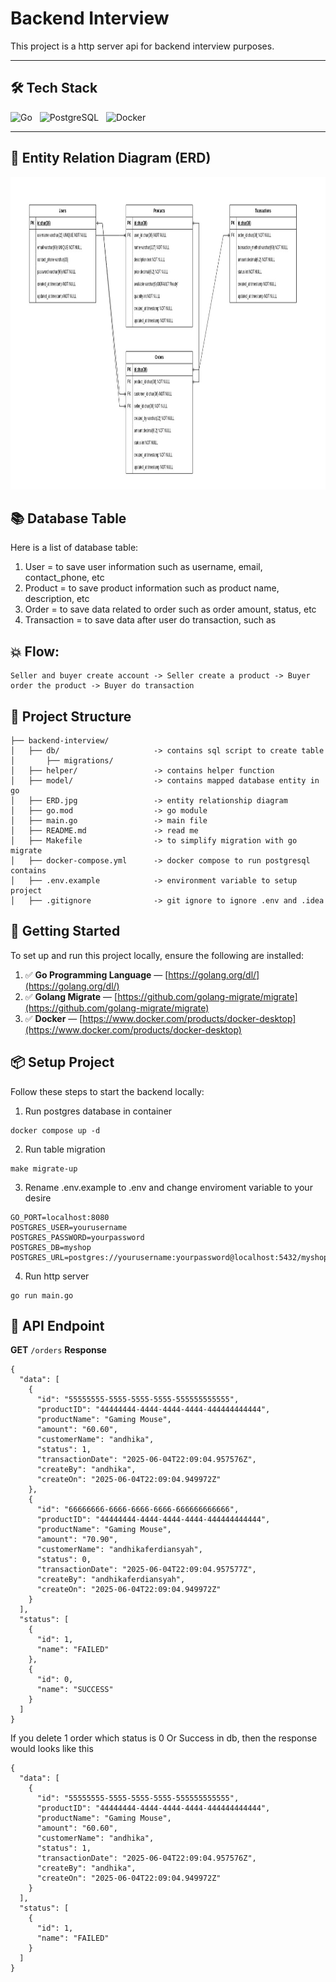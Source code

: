 # Backend Interview

This project is a http server api for backend interview purposes.  

---

## 🛠 Tech Stack

<p align="left">
  <img src="https://cdn.jsdelivr.net/gh/devicons/devicon/icons/go/go-original.svg" alt="Go" width="40" height="40"/>
  &nbsp;
  <img src="https://cdn.jsdelivr.net/gh/devicons/devicon/icons/postgresql/postgresql-original.svg" alt="PostgreSQL" width="40" height="40"/>
  &nbsp;
  <img src="https://cdn.jsdelivr.net/gh/devicons/devicon/icons/docker/docker-original.svg" alt="Docker" width="40" height="40"/>
</p>

---

## 📄 Entity Relation Diagram (ERD)

<p align="center">
  <img src="ERD.jpg" style="width:900px;height:500px;">
</p>

## 📚 Database Table

Here is a list of database table:
1. User = to save user information such as username, email, contact_phone, etc
2. Product = to save product information such as product name, description, etc
3. Order = to save data related to order such as order amount, status, etc
4. Transaction = to save data after user do transaction, such as 

## 💥 Flow:
```
Seller and buyer create account -> Seller create a product -> Buyer order the product -> Buyer do transaction
```

## 📁 Project Structure
```
├── backend-interview/
│   ├── db/                     -> contains sql script to create table
│       ├── migrations/
│   ├── helper/                 -> contains helper function 
│   ├── model/                  -> contains mapped database entity in go
│   ├── ERD.jpg                 -> entity relationship diagram 
│   ├── go.mod                  -> go module
│   ├── main.go                 -> main file
│   ├── README.md               -> read me
│   ├── Makefile                -> to simplify migration with go migrate
│   ├── docker-compose.yml      -> docker compose to run postgresql contains
│   ├── .env.example            -> environment variable to setup project
│   ├── .gitignore              -> git ignore to ignore .env and .idea
```

## 🚀 Getting Started

To set up and run this project locally, ensure the following are installed:

1. ✅ **Go Programming Language** — [https://golang.org/dl/](https://golang.org/dl/)
2. ✅ **Golang Migrate** — [https://github.com/golang-migrate/migrate](https://github.com/golang-migrate/migrate)
3. ✅ **Docker** — [https://www.docker.com/products/docker-desktop](https://www.docker.com/products/docker-desktop)

## 📦 Setup Project
Follow these steps to start the backend locally:
1. Run postgres database in container
 ```
docker compose up -d
```
2. Run table migration
```
make migrate-up
```
3. Rename .env.example to .env and change enviroment variable to your desire
```
GO_PORT=localhost:8080
POSTGRES_USER=yourusername
POSTGRES_PASSWORD=yourpassword
POSTGRES_DB=myshop
POSTGRES_URL=postgres://yourusername:yourpassword@localhost:5432/myshop
```
4. Run http server
```
go run main.go
```

## 🔌 API Endpoint
**GET** <code>/orders</code>
**Response**
```
{
  "data": [
    {
      "id": "55555555-5555-5555-5555-555555555555",
      "productID": "44444444-4444-4444-4444-444444444444",
      "productName": "Gaming Mouse",
      "amount": "60.60",
      "customerName": "andhika",
      "status": 1,
      "transactionDate": "2025-06-04T22:09:04.957576Z",
      "createBy": "andhika",
      "createOn": "2025-06-04T22:09:04.949972Z"
    },
    {
      "id": "66666666-6666-6666-6666-666666666666",
      "productID": "44444444-4444-4444-4444-444444444444",
      "productName": "Gaming Mouse",
      "amount": "70.90",
      "customerName": "andhikaferdiansyah",
      "status": 0,
      "transactionDate": "2025-06-04T22:09:04.957577Z",
      "createBy": "andhikaferdiansyah",
      "createOn": "2025-06-04T22:09:04.949972Z"
    }
  ],
  "status": [
    {
      "id": 1,
      "name": "FAILED"
    },
    {
      "id": 0,
      "name": "SUCCESS"
    }
  ]
}
```

If you delete 1 order which status is 0 Or Success in db, then the response would looks like this
```
{
  "data": [
    {
      "id": "55555555-5555-5555-5555-555555555555",
      "productID": "44444444-4444-4444-4444-444444444444",
      "productName": "Gaming Mouse",
      "amount": "60.60",
      "customerName": "andhika",
      "status": 1,
      "transactionDate": "2025-06-04T22:09:04.957576Z",
      "createBy": "andhika",
      "createOn": "2025-06-04T22:09:04.949972Z"
    }
  ],
  "status": [
    {
      "id": 1,
      "name": "FAILED"
    }
  ]
}
```
